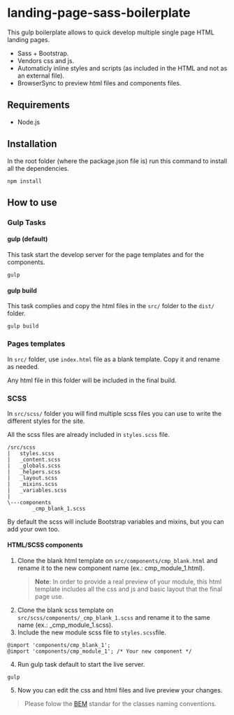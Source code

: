 # landing-page-sass-boilerplate

This gulp boilerplate allows to quick develop multiple single page HTML landing pages.

- Sass + Bootstrap.
- Vendors css and js.
- Automaticly inline styles and scripts (as included in the HTML and not as an external file).
- BrowserSync to preview html files and components files.

## Requirements

- Node.js

## Installation

In the root folder (where the package.json file is) run this command to install all the dependencies.

```
npm install
```
## How to use

### Gulp Tasks

#### gulp (default)

This task start the develop server for the page templates and for the components.

```
gulp
```

#### gulp build

This task complies and copy the html files in the ```src/``` folder to the ```dist/``` folder.

```
gulp build
```


### Pages templates

In ```src/``` folder, use ```index.html``` file as a blank template. Copy it and rename as needed.

Any html file in this folder will be included in the final build.

### SCSS

In ```src/scss/``` folder you will find multiple scss files you can use to write the different styles for the site.

All the scss files are already included in ```styles.scss``` file.

```
/src/scss
|   styles.scss
|   _content.scss
|   _globals.scss
|   _helpers.scss
|   _layout.scss
|   _mixins.scss
|   _variables.scss
|   
\---components
        _cmp_blank_1.scss
```

By default the scss will include Bootstrap variables and mixins, but you can add your own too.


#### HTML/SCSS components

1. Clone the blank html template on ```src/components/cmp_blank.html``` and rename it to the new component name (ex.: cmp_module_1.html).
    > **Note**:  In order to provide a real preview of your module, this html template includes all the css and js and basic layout that the final page use.
2. Clone the blank scss template on ```src/scss/components/_cmp_blank_1.scss``` and rename it to the same name (ex.: _cmp_module_1.scss).
3. Include the new module scss file to ```styles.scss```file.

```
@import 'components/cmp_blank_1';
@import 'components/cmp_module_1'; /* Your new component */
```
4. Run gulp task default to start the live server.
```
gulp
```
5. Now you can edit the css and html files and live preview your changes.

> Please folow the [BEM] standar for the classes naming conventions.




[BEM]: https://seesparkbox.com/foundry/bem_by_example





